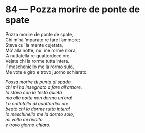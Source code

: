 # 84 — Pozza morire de ponte de spate

Pozza morire de ponte de spate,  
Chi m’ha ’mparato re fare l’ammore;  
Steva cu’ la mente cujetata,  
Mo’ alla notte, nu’ me rorme n’ora,  
’A nuttatella re quattordece ore,  
Vejate chi la rorme tutta ’ntera.  
I’ mescheniello me la rormo sulo,  
Me vote e giro e trovo juorno schiarato.

_Possa morire di punta di spada  
chi mi ha insegnato a fare all’amore.  
Io stavo con la testa quieta  
mo alla notte non dormo un’ora!  
La nottatella di quattordici ore  
beato chi la dorme tutta intera!  
Io meschinello me la dormo solo,  
mi volto mi rivolto  
e trovo giorno chiaro._

